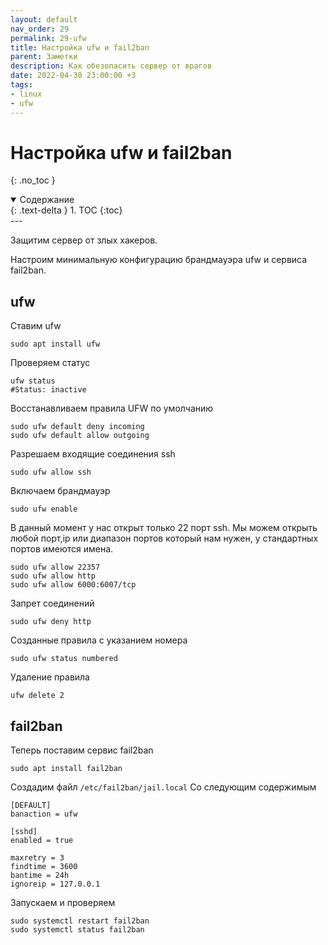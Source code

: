 ```yaml
---
layout: default
nav_order: 29
permalink: 29-ufw
title: Настройка ufw и fail2ban
parent: Заметки
description: Как обезопасить сервер от врагов
date: 2022-04-30 23:00:00 +3
tags:
- linux
- ufw
---
```


# Настройка ufw и fail2ban
{: .no_toc }

<details open markdown="block">
  <summary>
    Содержание
  </summary>
  {: .text-delta }
1. TOC
{:toc}
</details>
---

Защитим сервер от злых хакеров.

Настроим минимальную конфигурацию брандмауэра ufw и сервиса fail2ban.

## ufw

Ставим ufw

```shell
sudo apt install ufw
```

Проверяем статус 

```shell
ufw status
#Status: inactive
```

Восстанавливаем правила UFW по умолчанию

```shell
sudo ufw default deny incoming
sudo ufw default allow outgoing
```

Разрешаем входящие соединения ssh

```shell
sudo ufw allow ssh
```

Включаем брандмауэр

```shell
sudo ufw enable
```

В данный момент у нас открыт только 22 порт ssh.
Мы можем открыть любой порт,ip или диапазон портов который нам нужен, у стандартных портов имеются имена.

```shell
sudo ufw allow 22357
sudo ufw allow http
sudo ufw allow 6000:6007/tcp
```

Запрет соединений

```shell
sudo ufw deny http
```

Созданные правила с указанием номера

```shell
sudo ufw status numbered
```

Удаление правила

```shell
ufw delete 2
```

## fail2ban

Теперь поставим сервис fail2ban

```shell
sudo apt install fail2ban
```

Создадим файл `/etc/fail2ban/jail.local`
Со следующим содержимым

```text
[DEFAULT]
banaction = ufw

[sshd]
enabled = true

maxretry = 3
findtime = 3600
bantime = 24h
ignoreip = 127.0.0.1
```

Запускаем и проверяем

```shell
sudo systemctl restart fail2ban
sudo systemctl status fail2ban
```